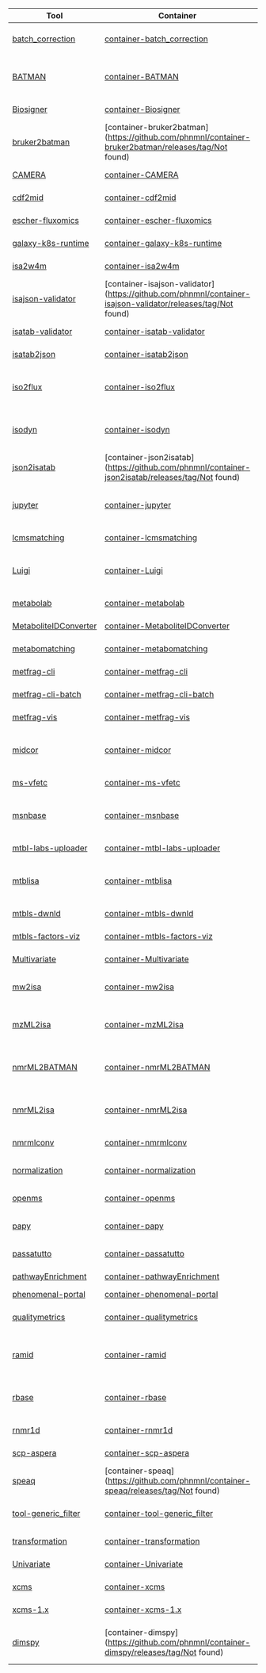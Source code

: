 | Tool | Container | Tag | Maintainer | Affiliation |
|------|-----------|-----|------------|-------------|
| [batch_correction](https://github.com/phnmnl/container-batch_correction) | [container-batch_correction](https://github.com/phnmnl/container-batch_correction/releases/tag/vphenomenal_2018_02_22_cv0.3) | [vphenomenal_2018_02_22_cv0.3.7](http://phenomenal-h2020.eu/jenkins/job/container-batch_correction/7/) | Pierrick Roger, Nils Paulh | CEA |
| [BATMAN](https://github.com/phnmnl/container-batman) | [container-BATMAN](https://github.com/phnmnl/container-batman/releases/tag/v1.2.12.0_cv1.0) | [v1.2.12.0_cv1.0.65](http://phenomenal-h2020.eu/jenkins/job/container-BATMAN/65/) | Jianliang Gao / Pablo Moreno | Imperial College London, EMBL-EBI |
| [Biosigner](https://github.com/phnmnl/container-biosigner) | [container-Biosigner](https://github.com/phnmnl/container-biosigner/releases/tag/v2.2.7_cv1.3) | [v2.2.7_cv1.3.15](http://phenomenal-h2020.eu/jenkins/job/container-Biosigner/15/) | Pierrick Roger | CEA |
| [bruker2batman](https://github.com/phnmnl/container-bruker2batman) | [container-bruker2batman](https://github.com/phnmnl/container-bruker2batman/releases/tag/Not found) | [Not found](http://phenomenal-h2020.eu/jenkins/job/container-bruker2batman/Not found/) | Vagelis Handakas | Imperial College London |
| [CAMERA](https://github.com/phnmnl/container-camera) | [container-CAMERA](https://github.com/phnmnl/container-camera/releases/tag/v1.33.3_cv0.10) | [v1.33.3_cv0.10.59](http://phenomenal-h2020.eu/jenkins/job/container-CAMERA/59/) | Christoph Ruttkies | IPB Halle |
| [cdf2mid](https://github.com/phnmnl/container-cdf2mid) | [container-cdf2mid](https://github.com/phnmnl/container-cdf2mid/releases/tag/v1.0_cv0.3) | [v1.0_cv0.3.7](http://phenomenal-h2020.eu/jenkins/job/container-cdf2mid/7/) | Vitaly Selivanov | U. Barcelona |
| [escher-fluxomics](https://github.com/phnmnl/container-escher-fluxomics) | [container-escher-fluxomics](https://github.com/phnmnl/container-escher-fluxomics/releases/tag/v1.6.0-beta.4_cv1.0) | [v1.6.0-beta.4_cv1.0.9](http://phenomenal-h2020.eu/jenkins/job/container-escher-fluxomics/9/) | Pablo Moreno | EMBL-EBI |
| [galaxy-k8s-runtime](https://github.com/phnmnl/container-galaxy-k8s-runtime) | [container-galaxy-k8s-runtime](https://github.com/phnmnl/container-galaxy-k8s-runtime/releases/tag/#N/A) | [#N/A](http://phenomenal-h2020.eu/jenkins/job/container-galaxy-k8s-runtime/#N/A/) | Pablo Moreno | EMBL-EBI |
| [isa2w4m](https://github.com/phnmnl/container-isa2w4m) | [container-isa2w4m](https://github.com/phnmnl/container-isa2w4m/releases/tag/v1.1.0_cv1.4) | [v1.1.0_cv1.4.11](http://phenomenal-h2020.eu/jenkins/job/container-isa2w4m/11/) | Pierrick Roger | CEA |
| [isajson-validator](https://github.com/phnmnl/container-isajson-validator) | [container-isajson-validator](https://github.com/phnmnl/container-isajson-validator/releases/tag/Not found) | [Not found](http://phenomenal-h2020.eu/jenkins/job/container-isajson-validator/Not found/) | David Johnson | U. of Oxford |
| [isatab-validator](https://github.com/phnmnl/container-isatab-validator) | [container-isatab-validator](https://github.com/phnmnl/container-isatab-validator/releases/tag/v0.9.4_cv0.4) | [v0.9.4_cv0.4.31](http://phenomenal-h2020.eu/jenkins/job/container-isatab-validator/31/) | David Johnson | U. of Oxford |
| [isatab2json](https://github.com/phnmnl/container-isatab2json) | [container-isatab2json](https://github.com/phnmnl/container-isatab2json/releases/tag/v0.9.4_cv0.5) | [v0.9.4_cv0.5.55](http://phenomenal-h2020.eu/jenkins/job/container-isatab2json/55/) | David Johnson | U. of Oxford |
| [iso2flux](https://github.com/phnmnl/container-iso2flux) | [container-iso2flux](https://github.com/phnmnl/container-iso2flux/releases/tag/v0.6.1_cv2.1) | [v0.6.1_cv2.1.47](http://phenomenal-h2020.eu/jenkins/job/container-iso2flux/47/) | Pablo Moreno, Pedro Atauri | EMBL-EBI, U. of Barcelona |
| [isodyn](https://github.com/phnmnl/container-isodyn) | [container-isodyn](https://github.com/phnmnl/container-isodyn/releases/tag/v1.0_cv0.2) | [v1.0_cv0.2.30](http://phenomenal-h2020.eu/jenkins/job/container-isodyn/30/) | Pablo Moreno, Vitaly Selivanov | EMBL-EBI, U. of Barcelona |
| [json2isatab](https://github.com/phnmnl/container-json2isatab) | [container-json2isatab](https://github.com/phnmnl/container-json2isatab/releases/tag/Not found) | [Not found](http://phenomenal-h2020.eu/jenkins/job/container-json2isatab/Not found/) | David Johnson | U. of Oxford |
| [jupyter](https://github.com/phnmnl/container-jupyter) | [container-jupyter](https://github.com/phnmnl/container-jupyter/releases/tag/#N/A) | [#N/A](http://phenomenal-h2020.eu/jenkins/job/container-jupyter/#N/A/) | Marco Capuccini, Pablo Moreno | Uppsala U., EMBL-EBI |
| [lcmsmatching](https://github.com/phnmnl/container-lcmsmatching) | [container-lcmsmatching](https://github.com/phnmnl/container-lcmsmatching/releases/tag/v3.4.3_cv1.5) | [v3.4.3_cv1.5.69](http://phenomenal-h2020.eu/jenkins/job/container-lcmsmatching/69/) | Pierrick Roger | CEA |
| [Luigi](https://github.com/phnmnl/container-luigi) | [container-Luigi](https://github.com/phnmnl/container-luigi/releases/tag/#N/A) | [#N/A](http://phenomenal-h2020.eu/jenkins/job/container-Luigi/#N/A/) | Marco Capuccini, Pablo Moreno | Uppsala U., EMBL-EBI |
| [metabolab](https://github.com/phnmnl/container-metabolab) | [container-metabolab](https://github.com/phnmnl/container-metabolab/releases/tag/v2018.01171502_cv0.1) | [v2018.01171502_cv0.1.84](http://phenomenal-h2020.eu/jenkins/job/container-metabolab/84/) | Michelle Thompson | U. of Birmingham |
| [MetaboliteIDConverter](https://github.com/phnmnl/container-metaboliteidconverter) | [container-MetaboliteIDConverter](https://github.com/phnmnl/container-metaboliteidconverter/releases/tag/v0.5.1_cv1.1) | [v0.5.1_cv1.1.28](http://phenomenal-h2020.eu/jenkins/job/container-MetaboliteIDConverter/28/) | Benjamin Merlet | INRA |
| [metabomatching](https://github.com/phnmnl/container-metabomatching) | [container-metabomatching](https://github.com/phnmnl/container-metabomatching/releases/tag/v0.2.0_cv0.4) | [v0.2.0_cv0.4.62](http://phenomenal-h2020.eu/jenkins/job/container-metabomatching/62/) | Rico Rueedi | U. of Lausanne |
| [metfrag-cli](https://github.com/phnmnl/container-metfrag-cli) | [container-metfrag-cli](https://github.com/phnmnl/container-metfrag-cli/releases/tag/v2.4.2_cv0.3) | [v2.4.2_cv0.3.24](http://phenomenal-h2020.eu/jenkins/job/container-metfrag-cli/24/) | Christoph Ruttkies | IPB Halle |
| [metfrag-cli-batch](https://github.com/phnmnl/container-metfrag-cli-batch) | [container-metfrag-cli-batch](https://github.com/phnmnl/container-metfrag-cli-batch/releases/tag/v2.4.3_cv0.5) | [v2.4.3_cv0.5.49](http://phenomenal-h2020.eu/jenkins/job/container-metfrag-cli-batch/49/) | Christoph Ruttkies | IPB Halle |
| [metfrag-vis](https://github.com/phnmnl/container-metfrag-vis) | [container-metfrag-vis](https://github.com/phnmnl/container-metfrag-vis/releases/tag/v0.1_cv0.1) | [v0.1_cv0.1.12](http://phenomenal-h2020.eu/jenkins/job/container-metfrag-vis/12/) | Christoph Ruttkies | IPB Halle |
| [midcor](https://github.com/phnmnl/container-midcor) | [container-midcor](https://github.com/phnmnl/container-midcor/releases/tag/v1.0_cv1.0) | [v1.0_cv1.0.40](http://phenomenal-h2020.eu/jenkins/job/container-midcor/40/) | Pablo Moreno, Vitaly Selivanov | EMBL-EBI, U. of Barcelona |
| [ms-vfetc](https://github.com/phnmnl/container-ms-vfetc) | [container-ms-vfetc](https://github.com/phnmnl/container-ms-vfetc/releases/tag/v0.4_cv1.3) | [v0.4_cv1.3.10](http://phenomenal-h2020.eu/jenkins/job/container-ms-vfetc/10/) | Michael van Vliet | Leiden University |
| [msnbase](https://github.com/phnmnl/container-msnbase) | [container-msnbase](https://github.com/phnmnl/container-msnbase/releases/tag/v2.2_cv0.7) | [v2.2_cv0.7.54](http://phenomenal-h2020.eu/jenkins/job/container-msnbase/54/) | Kristian Peters, Payam Emami | IPB Halle, Uppsala U. |
| [mtbl-labs-uploader](https://github.com/phnmnl/container-mtbl-labs-uploader) | [container-mtbl-labs-uploader](https://github.com/phnmnl/container-mtbl-labs-uploader/releases/tag/v0.1.0_cv0.3) | [v0.1.0_cv0.3.11](http://phenomenal-h2020.eu/jenkins/job/container-mtbl-labs-uploader/11/) | Pablo Moreno | EMBL-EBI |
| [mtblisa](https://github.com/phnmnl/container-mtblisa) | [container-mtblisa](https://github.com/phnmnl/container-mtblisa/releases/tag/v0.9.4_cv0.6.1) | [v0.9.4_cv0.6.1.59](http://phenomenal-h2020.eu/jenkins/job/container-mtblisa/59/) | David Johnson, Pablo Moreno | U. of Oxford, EMBL-EBI |
| [mtbls-dwnld](https://github.com/phnmnl/container-mtbls-dwnld) | [container-mtbls-dwnld](https://github.com/phnmnl/container-mtbls-dwnld/releases/tag/v3.1.1_cv1.3) | [v3.1.1_cv1.3.25](http://phenomenal-h2020.eu/jenkins/job/container-mtbls-dwnld/25/) | Pierrick Roger | CEA |
| [mtbls-factors-viz](https://github.com/phnmnl/container-mtbls-factors-viz) | [container-mtbls-factors-viz](https://github.com/phnmnl/container-mtbls-factors-viz/releases/tag/v0.4_cv0.3) | [v0.4_cv0.3.11](http://phenomenal-h2020.eu/jenkins/job/container-mtbls-factors-viz/11/) | Pablo Moreno | EMBL-EBI |
| [Multivariate](https://github.com/phnmnl/container-multivariate) | [container-Multivariate](https://github.com/phnmnl/container-multivariate/releases/tag/v2.3.10_cv1.2) | [v2.3.10_cv1.2.20](http://phenomenal-h2020.eu/jenkins/job/container-Multivariate/20/) | Pierrick Roger | CEA |
| [mw2isa](https://github.com/phnmnl/container-mw2isa) | [container-mw2isa](https://github.com/phnmnl/container-mw2isa/releases/tag/v0.5.0_cv0.1) | [v0.5.0_cv0.1.20](http://phenomenal-h2020.eu/jenkins/job/container-mw2isa/20/) | Phillipe Rocca-Serra | U. of Oxford |
| [mzML2isa](https://github.com/phnmnl/container-mzml2isa) | [container-mzML2isa](https://github.com/phnmnl/container-mzml2isa/releases/tag/v0.4.28_cv0.2) | [v0.4.28_cv0.2.23](http://phenomenal-h2020.eu/jenkins/job/container-mzML2isa/23/) | Pablo Moreno, Thomas Lawson | EMBL-EBI, U. of Birmingham |
| [nmrML2BATMAN](https://github.com/phnmnl/container-nmrml2batman) | [container-nmrML2BATMAN](https://github.com/phnmnl/container-nmrml2batman/releases/tag/v1.0_cv1.0) | [v1.0_cv1.0.4](http://phenomenal-h2020.eu/jenkins/job/container-nmrML2BATMAN/4/) | Vagelis Handakas | Imperial College London, EMBL-EBI |
| [nmrML2isa](https://github.com/phnmnl/container-nmrml2isa) | [container-nmrML2isa](https://github.com/phnmnl/container-nmrml2isa/releases/tag/v0.3.0_cv0.1) | [v0.3.0_cv0.1.10](http://phenomenal-h2020.eu/jenkins/job/container-nmrML2isa/10/) | Pablo Moreno, Thomas Lawson | EMBL-EBI, U. of Birmingham |
| [nmrmlconv](https://github.com/phnmnl/container-nmrmlconv) | [container-nmrmlconv](https://github.com/phnmnl/container-nmrmlconv/releases/tag/v1.1b_cv0.4) | [v1.1b_cv0.4.46](http://phenomenal-h2020.eu/jenkins/job/container-nmrmlconv/46/) | Kristian Peters | IPB Halle |
| [normalization](https://github.com/phnmnl/container-normalization) | [container-normalization](https://github.com/phnmnl/container-normalization/releases/tag/v1.0.6_cv1.1) | [v1.0.6_cv1.1.2](http://phenomenal-h2020.eu/jenkins/job/container-normalization/2/) | Pierrick Roger, Nils Paulh | CEA |
| [openms](https://github.com/phnmnl/container-openms) | [container-openms](https://github.com/phnmnl/container-openms/releases/tag/v2.1.0_cv0.2) | [v2.1.0_cv0.2.15](http://phenomenal-h2020.eu/jenkins/job/container-openms/15/) | Christoph Ruttkies | IPB Halle |
| [papy](https://github.com/phnmnl/container-papy) | [container-papy](https://github.com/phnmnl/container-papy/releases/tag/v2.0_cv1.0) | [v2.0_cv1.0.25](http://phenomenal-h2020.eu/jenkins/job/container-papy/25/) | Jianliang Gao | Imperial College London |
| [passatutto](https://github.com/phnmnl/container-passatutto) | [container-passatutto](https://github.com/phnmnl/container-passatutto/releases/tag/v201604_cv0.1) | [v201604_cv0.1.8](http://phenomenal-h2020.eu/jenkins/job/container-passatutto/8/) | Payam Emami | Uppsala U. |
| [pathwayEnrichment](https://github.com/phnmnl/container-pathwayenrichment) | [container-pathwayEnrichment](https://github.com/phnmnl/container-pathwayenrichment/releases/tag/v1.0.6_cv1.0.5) | [v1.0.6_cv1.0.5.19](http://phenomenal-h2020.eu/jenkins/job/container-pathwayEnrichment/19/) | Ettiene Camenem | INRA |
| [phenomenal-portal](https://github.com/phnmnl/container-phenomenal-portal) | [container-phenomenal-portal](https://github.com/phnmnl/container-phenomenal-portal/releases/tag/#N/A) | [#N/A](http://phenomenal-h2020.eu/jenkins/job/container-phenomenal-portal/#N/A/) | Sijin He | EMBL-EBI |
| [qualitymetrics](https://github.com/phnmnl/container-qualitymetrics) | [container-qualitymetrics](https://github.com/phnmnl/container-qualitymetrics/releases/tag/vphenomenal_2018.02.20_2_cv0.2) | [vphenomenal_2018.02.20_2_cv0.2.6](http://phenomenal-h2020.eu/jenkins/job/container-qualitymetrics/6/) | Pierrick Roger, Nils Paulh | W4M |
| [ramid](https://github.com/phnmnl/container-ramid) | [container-ramid](https://github.com/phnmnl/container-ramid/releases/tag/v1.0_cv1.0) | [v1.0_cv1.0.14](http://phenomenal-h2020.eu/jenkins/job/container-ramid/14/) | Pablo Moreno, Vitaly Selivanov | EMBL-EBI, U. of Barcelona |
| [rbase](https://github.com/phnmnl/container-rbase) | [container-rbase](https://github.com/phnmnl/container-rbase/releases/tag/#N/A) | [#N/A](http://phenomenal-h2020.eu/jenkins/job/container-rbase/#N/A/) | Kristian Peters, Pablo Moreno | IPB Halle, EMBL-EBI |
| [rnmr1d](https://github.com/phnmnl/container-rnmr1d) | [container-rnmr1d](https://github.com/phnmnl/container-rnmr1d/releases/tag/dev_v1.2.8_cv0.4) | [dev_v1.2.8_cv0.4.34](http://phenomenal-h2020.eu/jenkins/job/container-rnmr1d/34/) | Kristian Peters | IPB Halle |
| [scp-aspera](https://github.com/phnmnl/container-scp-aspera) | [container-scp-aspera](https://github.com/phnmnl/container-scp-aspera/releases/tag/v3.5.4.102989-linux-64_cv0.2) | [v3.5.4.102989-linux-64_cv0.2.9](http://phenomenal-h2020.eu/jenkins/job/container-scp-aspera/9/) | Pablo Moreno | EMBL-EBI |
| [speaq](https://github.com/phnmnl/container-speaq) | [container-speaq](https://github.com/phnmnl/container-speaq/releases/tag/Not found) | [Not found](http://phenomenal-h2020.eu/jenkins/job/container-speaq/Not found/) | Kristian Peters | IPB Halle |
| [tool-generic_filter](https://github.com/phnmnl/container-tool-generic_filter) | [container-tool-generic_filter](https://github.com/phnmnl/container-tool-generic_filter/releases/tag/vphenomenal_2017.12.12_cv0.2) | [vphenomenal_2017.12.12_cv0.2.2](http://phenomenal-h2020.eu/jenkins/job/container-tool-generic_filter/2/) | Pierrick Roger, Nils Paulh | W4M |
| [transformation](https://github.com/phnmnl/container-transformation) | [container-transformation](https://github.com/phnmnl/container-transformation/releases/tag/v2.2.2_cv1.2) | [v2.2.2_cv1.2.7](http://phenomenal-h2020.eu/jenkins/job/container-transformation/7/) | Pierrick Roger | CEA |
| [Univariate](https://github.com/phnmnl/container-univariate) | [container-Univariate](https://github.com/phnmnl/container-univariate/releases/tag/v2.2.3_cv1.3) | [v2.2.3_cv1.3.29](http://phenomenal-h2020.eu/jenkins/job/container-Univariate/29/) | Pierrick Roger | CEA |
| [xcms](https://github.com/phnmnl/container-xcms) | [container-xcms](https://github.com/phnmnl/container-xcms/releases/tag/v3.0.0_cv0.1) | [v3.0.0_cv0.1.76](http://phenomenal-h2020.eu/jenkins/job/container-xcms/76/) | Kristian Peters | IPB Halle |
| [xcms-1.x](https://github.com/phnmnl/container-xcms-1.x) | [container-xcms-1.x](https://github.com/phnmnl/container-xcms-1.x/releases/tag/v1.52.0_cv0.9) | [v1.52.0_cv0.9.2](http://phenomenal-h2020.eu/jenkins/job/container-xcms-1.x/2/) | Kristian Peters | IPB Halle |
| [dimspy](https://github.com/phnmnl/container-dimspy) | [container-dimspy](https://github.com/phnmnl/container-dimspy/releases/tag/Not found) | [Not found](http://phenomenal-h2020.eu/jenkins/job/container-dimspy/Not found/) | Ralf Weber, James Bradbury | UoB |
